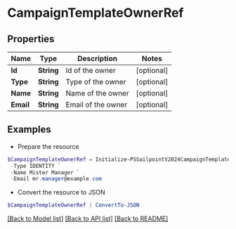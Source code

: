 # CampaignTemplateOwnerRef
## Properties

Name | Type | Description | Notes
------------ | ------------- | ------------- | -------------
**Id** | **String** | Id of the owner | [optional] 
**Type** | **String** | Type of the owner | [optional] 
**Name** | **String** | Name of the owner | [optional] 
**Email** | **String** | Email of the owner | [optional] 

## Examples

- Prepare the resource
```powershell
$CampaignTemplateOwnerRef = Initialize-PSSailpointV2024CampaignTemplateOwnerRef  -Id 2c918086676d3e0601677611dbde220f `
 -Type IDENTITY `
 -Name Mister Manager `
 -Email mr.manager@example.com
```

- Convert the resource to JSON
```powershell
$CampaignTemplateOwnerRef | ConvertTo-JSON
```

[[Back to Model list]](../README.md#documentation-for-models) [[Back to API list]](../README.md#documentation-for-api-endpoints) [[Back to README]](../README.md)

